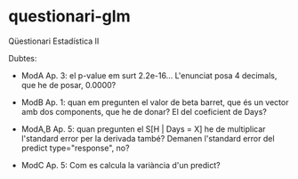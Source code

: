 # questionari-glm
Qüestionari Estadística II

Dubtes:
- ModA Ap. 3: el p-value em surt 2.2e-16... L'enunciat posa 4 decimals, que he de posar, 0.0000?

- ModB Ap. 1: quan em pregunten el valor de beta barret, que és un vector amb dos components, que he de donar? El del coeficient de Days?

- ModA,B Ap. 5: quan pregunten el S[H | Days = X] he de multiplicar l'standard error per la derivada també? Demanen l'standard error del predict type="response", no?

- ModC Ap. 5: Com es calcula la variància d'un predict?
